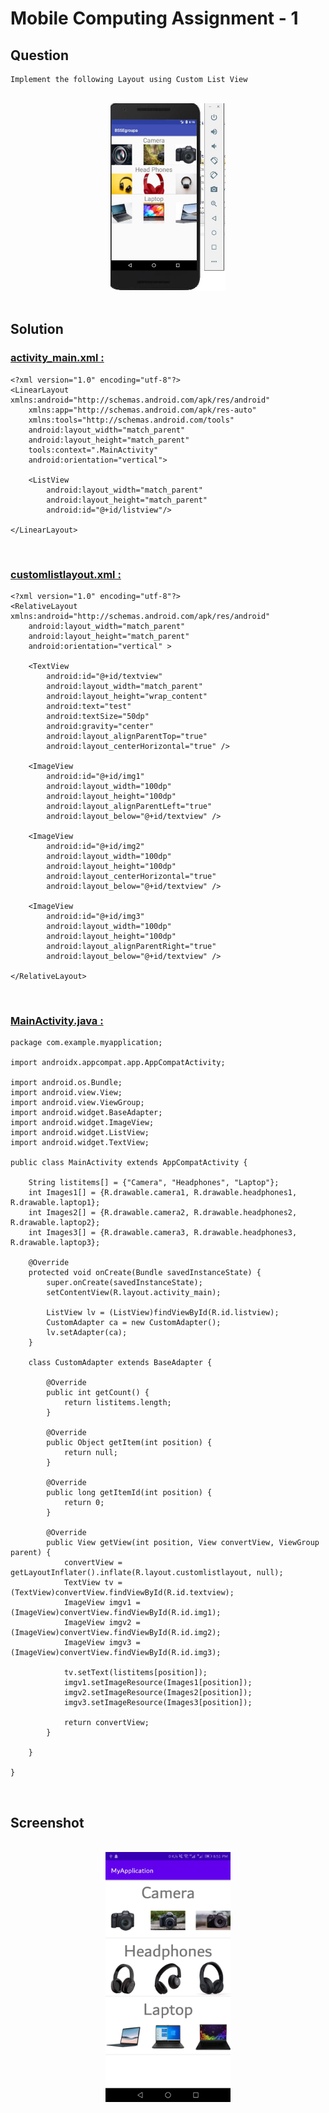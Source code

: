 # Mobile Computing Assignment - 1

## Question

```
Implement the following Layout using Custom List View
```

<br/>

<div align="center">
    <a href="customlistassignment.jpg">
        <img src="customlistassignment.jpg" alt="question" height="300px">
    </a>
</div>

<br/>

## Solution

### [activity_main.xml :](./MyApplication/app/src/main/res/layout/activity_main.xml)

```
<?xml version="1.0" encoding="utf-8"?>
<LinearLayout xmlns:android="http://schemas.android.com/apk/res/android"
    xmlns:app="http://schemas.android.com/apk/res-auto"
    xmlns:tools="http://schemas.android.com/tools"
    android:layout_width="match_parent"
    android:layout_height="match_parent"
    tools:context=".MainActivity"
    android:orientation="vertical">

    <ListView
        android:layout_width="match_parent"
        android:layout_height="match_parent"
        android:id="@+id/listview"/>

</LinearLayout>

```

<br/>

### [customlistlayout.xml :](./MyApplication/app/src/main/res/layout/customlistlayout.xml)

```
<?xml version="1.0" encoding="utf-8"?>
<RelativeLayout xmlns:android="http://schemas.android.com/apk/res/android"
    android:layout_width="match_parent"
    android:layout_height="match_parent"
    android:orientation="vertical" >

    <TextView
        android:id="@+id/textview"
        android:layout_width="match_parent"
        android:layout_height="wrap_content"
        android:text="test"
        android:textSize="50dp"
        android:gravity="center"
        android:layout_alignParentTop="true"
        android:layout_centerHorizontal="true" />

    <ImageView
        android:id="@+id/img1"
        android:layout_width="100dp"
        android:layout_height="100dp"
        android:layout_alignParentLeft="true"
        android:layout_below="@+id/textview" />

    <ImageView
        android:id="@+id/img2"
        android:layout_width="100dp"
        android:layout_height="100dp"
        android:layout_centerHorizontal="true"
        android:layout_below="@+id/textview" />

    <ImageView
        android:id="@+id/img3"
        android:layout_width="100dp"
        android:layout_height="100dp"
        android:layout_alignParentRight="true"
        android:layout_below="@+id/textview" />

</RelativeLayout>
```

<br/>

### [MainActivity.java :](./MyApplication/app/src/main/java/com/example/myapplication/MainActivity.java)

```
package com.example.myapplication;

import androidx.appcompat.app.AppCompatActivity;

import android.os.Bundle;
import android.view.View;
import android.view.ViewGroup;
import android.widget.BaseAdapter;
import android.widget.ImageView;
import android.widget.ListView;
import android.widget.TextView;

public class MainActivity extends AppCompatActivity {

    String listitems[] = {"Camera", "Headphones", "Laptop"};
    int Images1[] = {R.drawable.camera1, R.drawable.headphones1, R.drawable.laptop1};
    int Images2[] = {R.drawable.camera2, R.drawable.headphones2, R.drawable.laptop2};
    int Images3[] = {R.drawable.camera3, R.drawable.headphones3, R.drawable.laptop3};

    @Override
    protected void onCreate(Bundle savedInstanceState) {
        super.onCreate(savedInstanceState);
        setContentView(R.layout.activity_main);

        ListView lv = (ListView)findViewById(R.id.listview);
        CustomAdapter ca = new CustomAdapter();
        lv.setAdapter(ca);
    }

    class CustomAdapter extends BaseAdapter {

        @Override
        public int getCount() {
            return listitems.length;
        }

        @Override
        public Object getItem(int position) {
            return null;
        }

        @Override
        public long getItemId(int position) {
            return 0;
        }

        @Override
        public View getView(int position, View convertView, ViewGroup parent) {
            convertView = getLayoutInflater().inflate(R.layout.customlistlayout, null);
            TextView tv = (TextView)convertView.findViewById(R.id.textview);
            ImageView imgv1 = (ImageView)convertView.findViewById(R.id.img1);
            ImageView imgv2 = (ImageView)convertView.findViewById(R.id.img2);
            ImageView imgv3 = (ImageView)convertView.findViewById(R.id.img3);

            tv.setText(listitems[position]);
            imgv1.setImageResource(Images1[position]);
            imgv2.setImageResource(Images2[position]);
            imgv3.setImageResource(Images3[position]);

            return convertView;
        }

    }

}
```

<br/>

## Screenshot

<br/>

<div align="center">
    <a href="screenshot.png">
        <img src="screenshot.png" alt="screenshot[0]" height="400px">
    </a>
</div>
